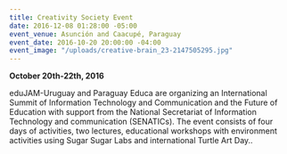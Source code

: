 ```yaml
---
title: Creativity Society Event
date: 2016-12-08 01:28:00 -05:00
event_venue: Asunción and Caacupé, Paraguay
event_date: 2016-10-20 20:00:00 -04:00
event_image: "/uploads/creative-brain_23-2147505295.jpg"
---
```


**October 20th-22th, 2016**

eduJAM-Uruguay and Paraguay Educa are organizing an International Summit of Information Technology and Communication and the Future of Education with support from the National Secretariat of Information Technology and communication (SENATICs). The event consists of four days of activities, two lectures, educational workshops with environment activities using Sugar Sugar Labs and international Turtle Art Day..

